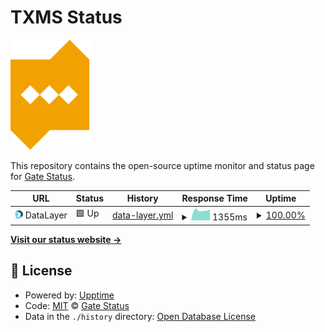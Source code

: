 # TXMS Status

<img src="assets/logo/txms.svg" width="128"/>

This repository contains the open-source uptime monitor and status page for [Gate Status](https://txms.info).

<!--start: status pages-->
<!-- This summary is generated by Upptime (https://github.com/upptime/upptime) -->
<!-- Do not edit this manually, your changes will be overwritten -->
<!-- prettier-ignore -->
| URL | Status | History | Response Time | Uptime |
| --- | ------ | ------- | ------------- | ------ |
| <img alt="" src="https://raw.githubusercontent.com/gatestatus/txms/master/assets/providers/datalayer.png" height="13"> DataLayer | 🟩 Up | [data-layer.yml](https://github.com/gatestatus/txms/commits/HEAD/history/data-layer.yml) | <details><summary><img alt="Response time graph" src="./graphs/data-layer/response-time-week.png" height="20"> 1355ms</summary><br><a href="https://txms.info/history/data-layer"><img alt="Response time 1397" src="https://img.shields.io/endpoint?url=https%3A%2F%2Fraw.githubusercontent.com%2Fgatestatus%2Ftxms%2FHEAD%2Fapi%2Fdata-layer%2Fresponse-time.json"></a><br><a href="https://txms.info/history/data-layer"><img alt="24-hour response time 1176" src="https://img.shields.io/endpoint?url=https%3A%2F%2Fraw.githubusercontent.com%2Fgatestatus%2Ftxms%2FHEAD%2Fapi%2Fdata-layer%2Fresponse-time-day.json"></a><br><a href="https://txms.info/history/data-layer"><img alt="7-day response time 1355" src="https://img.shields.io/endpoint?url=https%3A%2F%2Fraw.githubusercontent.com%2Fgatestatus%2Ftxms%2FHEAD%2Fapi%2Fdata-layer%2Fresponse-time-week.json"></a><br><a href="https://txms.info/history/data-layer"><img alt="30-day response time 1397" src="https://img.shields.io/endpoint?url=https%3A%2F%2Fraw.githubusercontent.com%2Fgatestatus%2Ftxms%2FHEAD%2Fapi%2Fdata-layer%2Fresponse-time-month.json"></a><br><a href="https://txms.info/history/data-layer"><img alt="1-year response time 1397" src="https://img.shields.io/endpoint?url=https%3A%2F%2Fraw.githubusercontent.com%2Fgatestatus%2Ftxms%2FHEAD%2Fapi%2Fdata-layer%2Fresponse-time-year.json"></a></details> | <details><summary><a href="https://txms.info/history/data-layer">100.00%</a></summary><a href="https://txms.info/history/data-layer"><img alt="All-time uptime 100.00%" src="https://img.shields.io/endpoint?url=https%3A%2F%2Fraw.githubusercontent.com%2Fgatestatus%2Ftxms%2FHEAD%2Fapi%2Fdata-layer%2Fuptime.json"></a><br><a href="https://txms.info/history/data-layer"><img alt="24-hour uptime 100.00%" src="https://img.shields.io/endpoint?url=https%3A%2F%2Fraw.githubusercontent.com%2Fgatestatus%2Ftxms%2FHEAD%2Fapi%2Fdata-layer%2Fuptime-day.json"></a><br><a href="https://txms.info/history/data-layer"><img alt="7-day uptime 100.00%" src="https://img.shields.io/endpoint?url=https%3A%2F%2Fraw.githubusercontent.com%2Fgatestatus%2Ftxms%2FHEAD%2Fapi%2Fdata-layer%2Fuptime-week.json"></a><br><a href="https://txms.info/history/data-layer"><img alt="30-day uptime 100.00%" src="https://img.shields.io/endpoint?url=https%3A%2F%2Fraw.githubusercontent.com%2Fgatestatus%2Ftxms%2FHEAD%2Fapi%2Fdata-layer%2Fuptime-month.json"></a><br><a href="https://txms.info/history/data-layer"><img alt="1-year uptime 100.00%" src="https://img.shields.io/endpoint?url=https%3A%2F%2Fraw.githubusercontent.com%2Fgatestatus%2Ftxms%2FHEAD%2Fapi%2Fdata-layer%2Fuptime-year.json"></a></details>

<!--end: status pages-->

[**Visit our status website →**](https://txms.info)

## 📄 License

- Powered by: [Upptime](https://github.com/upptime/upptime)
- Code: [MIT](./LICENSE) © [Gate Status](https://txms.info)
- Data in the `./history` directory: [Open Database License](https://opendatacommons.org/licenses/odbl/1-0/)
